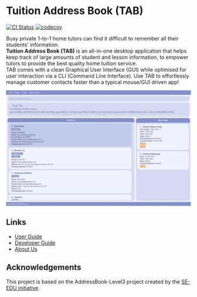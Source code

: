 # Tuition Address Book (TAB)

[![CI Status](https://github.com/AY2122S1-CS2103T-F13-3/tp/workflows/Java%20CI/badge.svg)](https://github.com/AY2122S1-CS2103T-F13-3/tp/actions)
[![codecov](https://codecov.io/gh/AY2122S1-CS2103T-F13-3/tp/branch/master/graph/badge.svg?token=ZHYAC5NIS7)](https://codecov.io/gh/AY2122S1-CS2103T-F13-3/tp)

Busy private 1-to-1 home tutors can find it difficult to remember all their students' information.<br>
**Tuition Address Book (TAB)** is an all-in-one desktop application that helps keep track of large amounts of student and lesson information, to empower tutors to provide the best quality home tuition service.<br>
TAB comes with a clean Graphical User Interface (GUI) while optimised for user interaction via a CLI (Command Line Interface). Use TAB to effortlessly manage customer contacts faster than a typical mouse/GUI driven app!

![Ui](docs/images/Ui.png)

## Links

- [User Guide](https://ay2122s1-cs2103t-f13-3.github.io/tp/UserGuide.html)
- [Developer Guide](https://ay2122s1-cs2103t-f13-3.github.io/tp/DeveloperGuide.html)
- [About Us](https://ay2122s1-cs2103t-f13-3.github.io/tp/AboutUs.html)

## Acknowledgements

This project is based on the AddressBook-Level3 project created by the [SE-EDU initiative](https://se-education.org).

